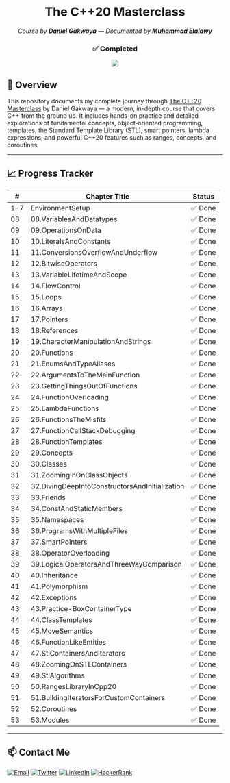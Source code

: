 <h1 align="center">The C++20 Masterclass</h1>

<p align="center"><em>Course by <strong>Daniel Gakwaya</strong> — Documented by <strong>Muhammad Elalawy</strong></em></p>

<h3 align="center">✅ Completed</h3>

<p align="center">
  <img src="https://img.shields.io/badge/Progress-100%25-brightgreen?style=for-the-badge&logo=c%2B%2B" />
</p>


## 📘 Overview

This repository documents my complete journey through [The C++20 Masterclass](https://www.udemy.com/course/the-modern-cpp-20-masterclass/) by Daniel Gakwaya — a modern, in-depth course that covers C++ from the ground up. It includes hands-on practice and detailed explorations of fundamental concepts, object-oriented programming, templates, the Standard Template Library (STL), smart pointers, lambda expressions, and powerful C++20 features such as ranges, concepts, and coroutines.

---

## 📈 Progress Tracker

| #  | Chapter Title                                  | Status |
| -- | ---------------------------------------------- | ------ |
| 1-7 | EnvironmentSetup                              | ✅ Done |
| 08 | 08.VariablesAndDatatypes                       | ✅ Done |
| 09 | 09.OperationsOnData                            | ✅ Done |
| 10 | 10.LiteralsAndConstants                        | ✅ Done |
| 11 | 11.ConversionsOverflowAndUnderflow             | ✅ Done |
| 12 | 12.BitwiseOperators                            | ✅ Done |
| 13 | 13.VariableLifetimeAndScope                    | ✅ Done |
| 14 | 14.FlowControl                                 | ✅ Done |
| 15 | 15.Loops                                       | ✅ Done |
| 16 | 16.Arrays                                      | ✅ Done |
| 17 | 17.Pointers                                    | ✅ Done |
| 18 | 18.References                                  | ✅ Done |
| 19 | 19.CharacterManipulationAndStrings             | ✅ Done |
| 20 | 20.Functions                                   | ✅ Done |
| 21 | 21.EnumsAndTypeAliases                         | ✅ Done |
| 22 | 22.ArgumentsToTheMainFunction                  | ✅ Done |
| 23 | 23.GettingThingsOutOfFunctions                 | ✅ Done |
| 24 | 24.FunctionOverloading                         | ✅ Done |
| 25 | 25.LambdaFunctions                             | ✅ Done |
| 26 | 26.FunctionsTheMisfits                         | ✅ Done |
| 27 | 27.FunctionCallStackDebugging                  | ✅ Done |
| 28 | 28.FunctionTemplates                           | ✅ Done |
| 29 | 29.Concepts                                    | ✅ Done |
| 30 | 30.Classes                                     | ✅ Done |
| 31 | 31.ZoomingInOnClassObjects                     | ✅ Done |
| 32 | 32.DivingDeepIntoConstructorsAndInitialization | ✅ Done |
| 33 | 33.Friends                                     | ✅ Done |
| 34 | 34.ConstAndStaticMembers                       | ✅ Done |
| 35 | 35.Namespaces                                  | ✅ Done |
| 36 | 36.ProgramsWithMultipleFiles                   | ✅ Done |
| 37 | 37.SmartPointers                               | ✅ Done |
| 38 | 38.OperatorOverloading                         | ✅ Done |
| 39 | 39.LogicalOperatorsAndThreeWayComparison       | ✅ Done |
| 40 | 40.Inheritance                                 | ✅ Done |
| 41 | 41.Polymorphism                                | ✅ Done |
| 42 | 42.Exceptions                                  | ✅ Done |
| 43 | 43.Practice-BoxContainerType                   | ✅ Done |
| 44 | 44.ClassTemplates                              | ✅ Done |
| 45 | 45.MoveSemantics                               | ✅ Done |
| 46 | 46.FunctionLikeEntities                        | ✅ Done |
| 47 | 47.StlContainersAndIterators                   | ✅ Done |
| 48 | 48.ZoomingOnSTLContainers                      | ✅ Done |
| 49 | 49.StlAlgorithms                               | ✅ Done |
| 50 | 50.RangesLibraryInCpp20                        | ✅ Done |
| 51 | 51.BuildingIteratorsForCustomContainers        | ✅ Done |
| 52 | 52.Coroutines                                  | ✅ Done |
| 53 | 53.Modules                                     | ✅ Done |

---


## 📫 Contact Me

<p align="left">
  <a href="mailto:mohamedelalawey7@gmail.com"><img src="https://img.shields.io/badge/Gmail-D14836?style=flat&logo=gmail&logoColor=white" alt="Email" /></a>
  <a href="https://twitter.com/elalawey" target="_blank"><img src="https://img.shields.io/badge/Twitter-1DA1F2?style=flat&logo=twitter&logoColor=white" alt="Twitter" /></a>
  <a href="https://linkedin.com/in/elalawy" target="_blank"><img src="https://img.shields.io/badge/LinkedIn-0077B5?style=flat&logo=linkedin&logoColor=white" alt="LinkedIn" /></a>
  <a href="https://www.hackerrank.com/mohamedelalawey7" target="_blank"><img src="https://img.shields.io/badge/HackerRank-2EC866?style=flat&logo=HackerRank&logoColor=white" alt="HackerRank" /></a>
</p>
